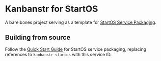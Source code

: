 # Kanbanstr for StartOS

A bare bones project serving as a template for [StartOS Service Packaging](https://docs.star9.com/packaging-guide).

## Building from source

Follow the [Quick Start Guide](https://docs.star9.com/packaging-guide/quick-start/) for StartOS service packaging, replacing references to `kanbanstr-startos` with this service ID.
